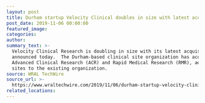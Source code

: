 ```yaml
---
layout: post
title: Durham startup Velocity Clinical doubles in size with latest acquisitions
post_date: 2019-11-06 00:00:00
featured_image:
categories:
author:
summary_text: >-
  Velocity Clinical Research is doubling in size with its latest acquisitions
  announced today.  The Durham-based clinical site organization has acquired
  Advanced Clinical Research (ACR) and Rapid Medical Research (RMR), adding six
  sites to the existing organization.
source: WRAL TechWire
source_url: >-
  https://www.wraltechwire.com/2019/11/06/durham-startup-velocity-clinical-doubles-in-size-with-latest-acquisitions/
related_locations:
---
```


